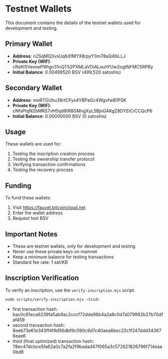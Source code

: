 # Testnet Wallets

This document contains the details of the testnet wallets used for development and testing.

## Primary Wallet
- **Address**: n2SqMQ3vsUq6d1MYX8rpyY3m78aQi6bLLJ
- **Private Key (WIF)**: cRsKt5VevoePWtgn31nQT52PXMLaVDiALouhYUw2ogtNFMC5RPBy
- **Initial Balance**: 0.00499520 BSV (499,520 satoshis)

## Secondary Wallet
- **Address**: moRTGUhu38rtCFys4YBPaGc4WgvfwB1PSK
- **Private Key (WIF)**: cNfsPtqN2bMRS7vH5qd8tR8GMvgXyL5BjnGAKgZ8DYEiCrCCQcP6
- **Initial Balance**: 0.00000000 BSV (0 satoshis)

## Usage
These wallets are used for:
1. Testing the inscription creation process
2. Testing the ownership transfer protocol
3. Verifying transaction confirmations
4. Testing the recovery process

## Funding
To fund these wallets:
1. Visit https://faucet.bitcoincloud.net
2. Enter the wallet address
3. Request test BSV

## Important Notes
- These are testnet wallets, only for development and testing
- Never use these private keys on mainnet
- Keep a minimum balance for testing transactions
- Standard fee rate: 1 sat/KB 

## Inscription Verification
To verify an inscription, use the `verify-inscription.mjs` script.

```bash
node scripts/verify-inscription.mjs <txid>
```

- first transaction hash: bac0c81eca6239fa5ab9ac2cccf72dde96b4a2a8c0d7a079992b27b70dfaf459
- second transaction hash: 8eeb73e61e343ff4f9d56dbf9c090c9d7c40aea6bec22c1f247ddd343876eae6
- third (final optimized) transaction hash: 78ec47dcbce5fa62a0c7a2fa2f9badad47f065a3c572621826796f714eaa0bd8
